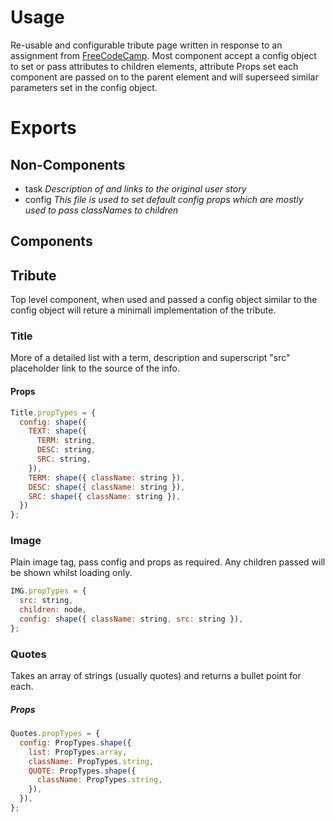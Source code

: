 # Usage
Re-usable and configurable tribute page written in response to an assignment from [FreeCodeCamp](https://www.freecodecamp.com). Most component accept a config object to set or pass attributes to children elements, attribute Props set each component are passed on to the parent element and will superseed similar parameters set in the config object.

# Exports
## Non-Components
+ task *Description of and links to the original user story*
+ config *This file is used to set default config props which are mostly used to pass classNames to children*

## Components
## Tribute
Top level component, when used and passed a config object similar to the config object will reture a minimall implementation of the tribute.


### Title
More of a detailed list with a term, description and superscript "src" placeholder link to the source of the info.
#### Props
```jsx
Title.propTypes = {
  config: shape({
    TEXT: shape({
      TERM: string,
      DESC: string,
      SRC: string,
    }),
    TERM: shape({ className: string }),
    DESC: shape({ className: string }),
    SRC: shape({ className: string }),
  })
};
```
### Image
Plain image tag, pass config and props as required. Any children passed will be shown whilst loading only.
```jsx
IMG.propTypes = {
  src: string,
  children: node,
  config: shape({ className: string, src: string }),
};
```
### Quotes
Takes an array of strings (usually quotes) and returns a bullet point for each.
##### Props
```jsx
Quotes.propTypes = {
  config: PropTypes.shape({
    list: PropTypes.array,
    className: PropTypes.string,
    QUOTE: PropTypes.shape({
      className: PropTypes.string,
    }),
  }),
};
```
